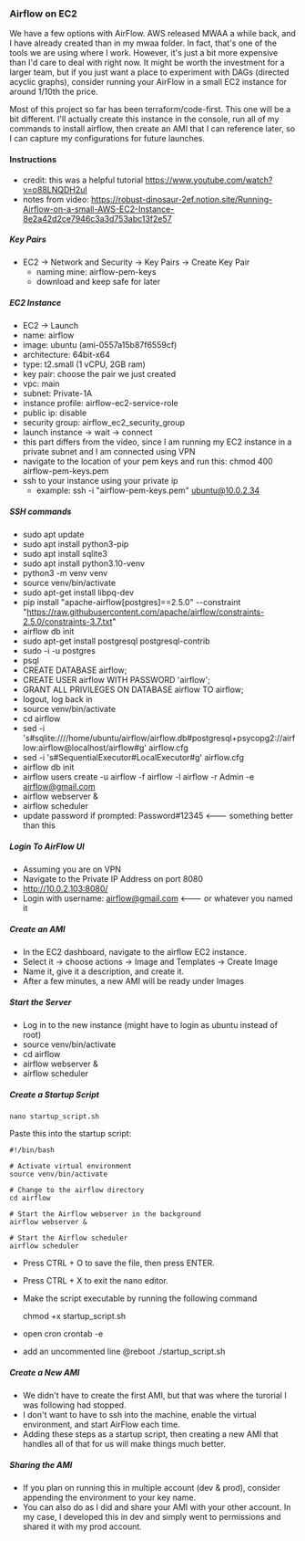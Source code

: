 ### Airflow on EC2

We have a few options with AirFlow.  AWS released MWAA a while back, and I have already created than in my mwaa folder.  In fact, that's one of the tools we are using where I work.  However, it's just a bit more expensive than I'd care to deal with right now.  It might be worth the investment for a larger team, but if you just want a place to experiment with DAGs (directed acyclic graphs), consider running your AirFlow in a small EC2 instance for around 1/10th the price.

Most of this project so far has been terraform/code-first.  This one will be a bit different.  I'll actually create this instance in the console, run all of my commands to install airflow, then create an AMI that I can reference later, so I can capture my configurations for future launches.

#### Instructions
- credit: this was a helpful tutorial https://www.youtube.com/watch?v=o88LNQDH2uI
- notes from video: https://robust-dinosaur-2ef.notion.site/Running-Airflow-on-a-small-AWS-EC2-Instance-8e2a42d2ce7946c3a3d753abc13f2e57

##### Key Pairs
- EC2 -> Network and Security -> Key Pairs -> Create Key Pair
    - naming mine: airflow-pem-keys
    - download and keep safe for later

##### EC2 Instance
- EC2 -> Launch
- name: airflow
- image: ubuntu (ami-0557a15b87f6559cf)
- architecture: 64bit-x64
- type: t2.small (1 vCPU, 2GB ram)
- key pair: choose the pair we just created
- vpc: main
- subnet: Private-1A
- instance profile: airflow-ec2-service-role
- public ip: disable
- security group: airflow_ec2_security_group
- launch instance -> wait -> connect
- this part differs from the video, since I am running my EC2 instance in a private subnet and I am connected using VPN
- navigate to the location of your pem keys and run this: chmod 400 airflow-pem-keys.pem
- ssh to your instance using your private ip
    - example: ssh -i "airflow-pem-keys.pem" ubuntu@10.0.2.34

##### SSH commands
- sudo apt update
- sudo apt install python3-pip
- sudo apt install sqlite3
- sudo apt install python3.10-venv
- python3 -m venv venv
- source venv/bin/activate
- sudo apt-get install libpq-dev
- pip install "apache-airflow[postgres]==2.5.0" --constraint "https://raw.githubusercontent.com/apache/airflow/constraints-2.5.0/constraints-3.7.txt"
- airflow db init
- sudo apt-get install postgresql postgresql-contrib
- sudo -i -u postgres
- psql
- CREATE DATABASE airflow;
- CREATE USER airflow WITH PASSWORD 'airflow';
- GRANT ALL PRIVILEGES ON DATABASE airflow TO airflow;
- logout, log back in
- source venv/bin/activate
- cd airflow
- sed -i 's#sqlite:////home/ubuntu/airflow/airflow.db#postgresql+psycopg2://airflow:airflow@localhost/airflow#g' airflow.cfg
- sed -i 's#SequentialExecutor#LocalExecutor#g' airflow.cfg
- airflow db init
- airflow users create -u airflow -f airflow -l airflow -r Admin -e airflow@gmail.com
- airflow webserver &
- airflow scheduler
- update password if prompted: Password#12345 <--- something better than this

##### Login To AirFlow UI
- Assuming you are on VPN
- Navigate to the Private IP Address on port 8080
- http://10.0.2.103:8080/
- Login with username: airflow@gmail.com <--- or whatever you named it

##### Create an AMI
- In the EC2 dashboard, navigate to the airflow EC2 instance.
- Select it -> choose actions -> Image and Templates -> Create Image
- Name it, give it a description, and create it.
- After a few minutes, a new AMI will be ready under Images 

##### Start the Server
- Log in to the new instance (might have to login as ubuntu instead of root)
- source venv/bin/activate
- cd airflow
- airflow webserver &
- airflow scheduler

##### Create a Startup Script
    nano startup_script.sh

Paste this into the startup script:

    #!/bin/bash

    # Activate virtual environment
    source venv/bin/activate

    # Change to the airflow directory
    cd airflow

    # Start the Airflow webserver in the background
    airflow webserver &

    # Start the Airflow scheduler
    airflow scheduler

- Press CTRL + O to save the file, then press ENTER.
- Press CTRL + X to exit the nano editor.
- Make the script executable by running the following command

    chmod +x startup_script.sh

- open cron
    crontab -e

- add an uncommented line
    @reboot ./startup_script.sh

##### Create a New AMI
- We didn't have to create the first AMI, but that was where the turorial I was following had stopped.
- I don't want to have to ssh into the machine, enable the virtual environment, and start AirFlow each time.
- Adding these steps as a startup script, then creating a new AMI that handles all of that for us will make things much better.

##### Sharing the AMI
- If you plan on running this in multiple account (dev & prod), consider appending the environment to your key name.
- You can also do as I did and share your AMI with your other account.  In my case, I developed this in dev and simply went to permissions and shared it with my prod account.
